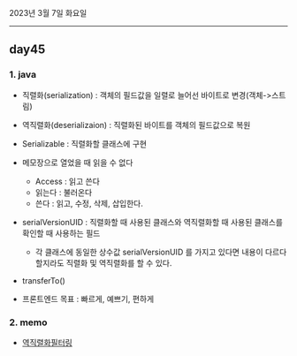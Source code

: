 2023년 3월 7일 화요일

---

## day45

### 1. java

- 직렬화(serialization) : 객체의 필드값을 일렬로 늘어선 바이트로 변경(객체->스트림)
- 역직렬화(deserializaion) : 직렬화된 바이트를 객체의 필드값으로 복원
- Serializable : 직렬화할 클래스에 구현
- 메모장으로 열었을 때 읽을 수 없다

  - Access : 읽고 쓴다
  - 읽는다 : 불러온다
  - 쓴다 : 읽고, 수정, 삭제, 삽입한다.

- serialVersionUID : 직렬화할 때 사용된 클래스와 역직렬화할 때 사용된 클래스를 확인할 때 사용하는 필드
  - 각 클래스에 동일한 상수값 serialVersionUID 를 가지고 있다면 내용이 다르다 할지라도 직렬화 및 역직렬화를 할 수 있다.
- transferTo()
- 프론트엔드 목표 : 빠르게, 예쁘기, 편하게

### 2. memo

- [역직렬화필터링](https://countryxide.tistory.com/90)
